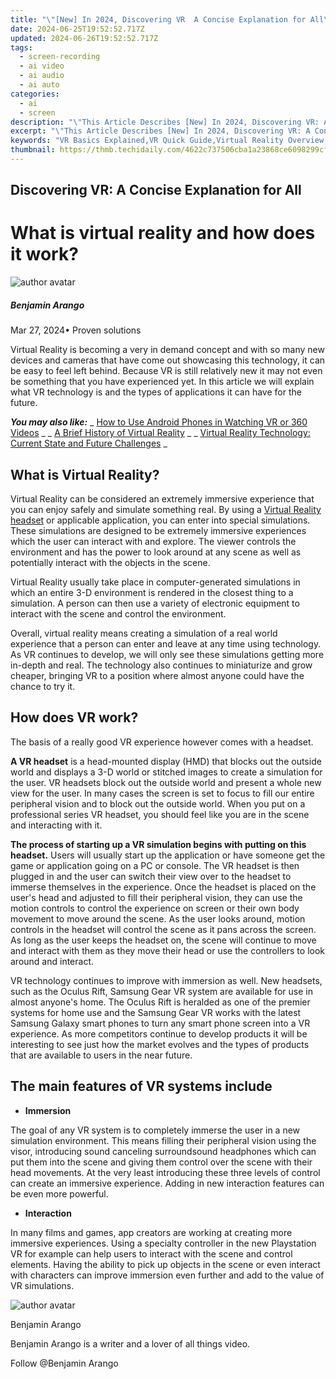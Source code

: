 ```yaml
---
title: "\"[New] In 2024, Discovering VR  A Concise Explanation for All\""
date: 2024-06-25T19:52:52.717Z
updated: 2024-06-26T19:52:52.717Z
tags: 
  - screen-recording
  - ai video
  - ai audio
  - ai auto
categories: 
  - ai
  - screen
description: "\"This Article Describes [New] In 2024, Discovering VR: A Concise Explanation for All\""
excerpt: "\"This Article Describes [New] In 2024, Discovering VR: A Concise Explanation for All\""
keywords: "VR Basics Explained,VR Quick Guide,Virtual Reality Overview,Simplifying VR Tech,Understanding VR Today,VR for Beginners,Basic VR Tips"
thumbnail: https://thmb.techidaily.com/4622c737506cba1a23868ce6098299cf82c4724d17bc893106f7883eb3c1b7e3.jpg
---
```


## Discovering VR: A Concise Explanation for All

# What is virtual reality and how does it work?

![author avatar](https://images.wondershare.com/filmora/article-images/benjamin-arango-author.jpg)

##### Benjamin Arango

 Mar 27, 2024• Proven solutions

 Virtual Reality is becoming a very in demand concept and with so many new devices and cameras that have come out showcasing this technology, it can be easy to feel left behind. Because VR is still relatively new it may not even be something that you have experienced yet. In this article we will explain what VR technology is and the types of applications it can have for the future.

 **_You may also like:_**
_ [How to Use Android Phones in Watching VR or 360 Videos](https://tools.techidaily.com/wondershare/filmora/download/) _
_ [A Brief History of Virtual Reality](https://tools.techidaily.com/wondershare/filmora/download/) _
_ [Virtual Reality Technology: Current State and Future Challenges](https://filmora.wondershare.com/virtual-reality/virtual-reality-technology-current-state-and-future-challenges.html) _

## What is Virtual Reality?

 Virtual Reality can be considered an extremely immersive experience that you can enjoy safely and simulate something real. By using a [Virtual Reality headset](https://filmora.wondershare.com/virtual-reality/what-is-vr-headset.html) or applicable application, you can enter into special simulations. These simulations are designed to be extremely immersive experiences which the user can interact with and explore. The viewer controls the environment and has the power to look around at any scene as well as potentially interact with the objects in the scene.

 Virtual Reality usually take place in computer-generated simulations in which an entire 3-D environment is rendered in the closest thing to a simulation. A person can then use a variety of electronic equipment to interact with the scene and control the environment.

 Overall, virtual reality means creating a simulation of a real world experience that a person can enter and leave at any time using technology. As VR continues to develop, we will only see these simulations getting more in-depth and real. The technology also continues to miniaturize and grow cheaper, bringing VR to a position where almost anyone could have the chance to try it.

## How does VR work?

 The basis of a really good VR experience however comes with a headset.

**A VR headset** is a head-mounted display (HMD) that blocks out the outside world and displays a 3-D world or stitched images to create a simulation for the user. VR headsets block out the outside world and present a whole new view for the user. In many cases the screen is set to focus to fill our entire peripheral vision and to block out the outside world. When you put on a professional series VR headset, you should feel like you are in the scene and interacting with it.

**The process of starting up a VR simulation begins with putting on this headset.** Users will usually start up the application or have someone get the game or application going on a PC or console. The VR headset is then plugged in and the user can switch their view over to the headset to immerse themselves in the experience. Once the headset is placed on the user's head and adjusted to fill their peripheral vision, they can use the motion controls to control the experience on screen or their own body movement to move around the scene. As the user looks around, motion controls in the headset will control the scene as it pans across the screen. As long as the user keeps the headset on, the scene will continue to move and interact with them as they move their head or use the controllers to look around and interact.

 VR technology continues to improve with immersion as well. New headsets, such as the Oculus Rift, Samsung Gear VR system are available for use in almost anyone's home. The Oculus Rift is heralded as one of the premier systems for home use and the Samsung Gear VR works with the latest Samsung Galaxy smart phones to turn any smart phone screen into a VR experience. As more competitors continue to develop products it will be interesting to see just how the market evolves and the types of products that are available to users in the near future.

## The main features of VR systems include

* **Immersion**

 The goal of any VR system is to completely immerse the user in a new simulation environment. This means filling their peripheral vision using the visor, introducing sound canceling surroundsound headphones which can put them into the scene and giving them control over the scene with their head movements. At the very least introducing these three levels of control can create an immersive experience. Adding in new interaction features can be even more powerful.

* **Interaction**

 In many films and games, app creators are working at creating more immersive experiences. Using a specialty controller in the new Playstation VR for example can help users to interact with the scene and control elements. Having the ability to pick up objects in the scene or even interact with characters can improve immersion even further and add to the value of VR simulations.

![author avatar](https://images.wondershare.com/filmora/article-images/benjamin-arango-author.jpg)

Benjamin Arango

Benjamin Arango is a writer and a lover of all things video.

Follow @Benjamin Arango


<ins class="adsbygoogle"
     style="display:block"
     data-ad-format="autorelaxed"
     data-ad-client="ca-pub-7571918770474297"
     data-ad-slot="1223367746"></ins>



<ins class="adsbygoogle"
     style="display:block"
     data-ad-client="ca-pub-7571918770474297"
     data-ad-slot="8358498916"
     data-ad-format="auto"
     data-full-width-responsive="true"></ins>



